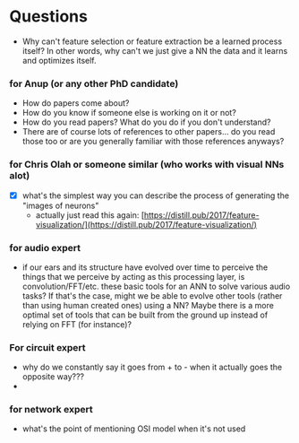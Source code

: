 # Questions

- Why can't feature selection or feature extraction be a learned process itself? In other words, why can't we just give a NN the data and it learns and optimizes itself.

### for Anup (or any other PhD candidate)

- How do papers come about?
- How do you know if someone else is working on it or not?
- How do you read papers? What do you do if you don't understand?
- There are of course lots of references to other papers... do you read those too or are you generally familiar with those references anyways?

### for Chris Olah or someone similar (who works with visual NNs alot)

- [x]  what's the simplest way you can describe the process of generating the "images of neurons"
    - actually just read this again: [https://distill.pub/2017/feature-visualization/](https://distill.pub/2017/feature-visualization/)
    

### for audio expert

- if our ears and its structure have evolved over time to perceive the things that we perceive by acting as this processing layer, is convolution/FFT/etc. these basic tools for an ANN to solve various audio tasks? If that's the case, might we be able to evolve other tools (rather than using human created ones) using a NN? Maybe there is a more optimal set of tools that can be built from the ground up instead of relying on FFT (for instance)?

### For circuit expert

- why do we constantly say it goes from + to - when it actually goes the opposite way???
- 

### for network expert

- what's the point of mentioning OSI model when it's not used